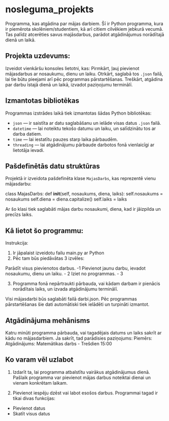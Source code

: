 # nosleguma_projekts
Programma, kas atgādina par mājas darbiem.
Šī ir Python programma, kura ir piemērota skolēniem/studentiem, kā arī citiem cilvēkiem jebkurā vecumā. 
Tas palīdz atcerēties savus majāsdarbus, parādot atgādinājumus norādītajā dienā un laikā.

## Projekta uzdevums:
Izveidot vienkāršu konsoles lietotni, kas:
Pirmkārt, ļauj pievienot mājasdarbus ar nosaukumu, dienu un laiku.
Otrkārt, saglabā tos `.json` failā, lai tie būtu pieejami arī pēc programmas pārstartēšanas.
Treškārt, atgādina par darbu īstajā dienā un laikā, izvadot paziņojumu terminālī.

## Izmantotas bibliotēkas
Programmas izstrādes laikā tiek izmantotas šādas Python bibliotēkas:
- `json` — ir saistīta ar datu saglabāšanu un ielāde visas datus `.json` failā.
- `datetime` — lai noteiktu tekošo datumu un laiku, un salīdzinātu tos ar darba datiem.
- `time` — lai iestatītu pauzes starp laika pārbaudēm.
- `threading` — lai atgādinājumu pārbaude darbotos fonā vienlaicīgi ar lietotāja ievadi.

## Pašdefinētās datu struktūras

Projektā ir izveidota pašdefinēta klase `MajasDarbs`, kas reprezentē vienu mājasdarbu:

class MajasDarbs:
    def __init__(self, nosaukums, diena, laiks):
        self.nosaukums = nosaukums
        self.diena = diena.capitalize()
        self.laiks = laiks

Ar šo klasi tiek saglabāti mājas darbu nosaukumi, diena, kad ir jāizpilda un precīzs laiks.

## Kā lietot šo programmu:
Instrukcija:
1. Ir jāpalaist izveidotu failu main.py ar Python
2. Pēc tam būs piedāvātas 3 izvēles:

Parādīt visus pievienotos darbus. -1
Pievienot jaunu darbu, ievadot nosaukumu, dienu un laiku. - 2
Iziet no programmas. - 3

3. Programma fonā nepārtraukti pārbauda, vai kādam darbam ir pienācis norādītais laiks, un izvada atgādinājumu terminālī.

Visi mājasdarbi būs saglabāti failā darbi.json. Pēc programmas pārstartēšanas šie dati automātiski tiek ielādēti un turpināti izmantot.

## Atgādinājuma mehānisms
Katru minūti programma pārbauda, vai tagadējais datums un laiks sakrīt ar kādu no mājasdarbiem.
Ja sakrīt, tad parādisies paziņojums:
Piemērs:
  Atgādinājums: Matemātikas darbs - Trešdien 15:00

## Ko varam vēl uzlabot
1. Izdarīt ta, lai programma atbalstītu vairākus atgādinājumus dienā.
Pašlaik programma var pievienot mājas darbus noteiktai dienai un vienam konkrētam laikam.

2. Pievienot iespēju dzēst vai labot esošos darbus.
Programmai tagad ir tikai divas funkcijas:
- Pievienot datus
- Skatīt visus datus

